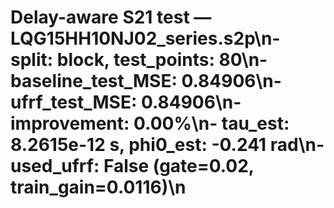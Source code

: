 # Delay-aware S21 test — LQG15HH10NJ02_series.s2p\n- split: block, test_points: 80\n- baseline_test_MSE: 0.84906\n- ufrf_test_MSE: 0.84906\n- improvement: 0.00%\n- tau_est: 8.2615e-12 s, phi0_est: -0.241 rad\n- used_ufrf: False (gate=0.02, train_gain=0.0116)\n
